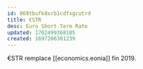 ```yaml
---
id: 869tbufk8xrb1cdfxgcutrd
title: €STR
desc: Euro Short Term Rate
updated: 1702499368105
created: 1697206301239
---
```


€STR remplace [[economics.eonia]] fin 2019.
